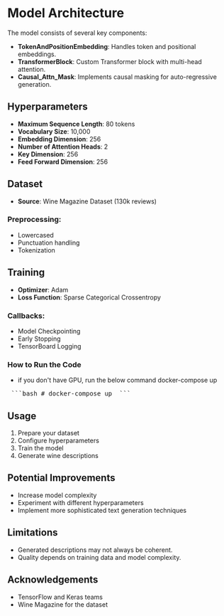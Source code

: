 # Model Architecture

The model consists of several key components:

- **TokenAndPositionEmbedding**: Handles token and positional embeddings.
- **TransformerBlock**: Custom Transformer block with multi-head attention.
- **Causal_Attn_Mask**: Implements causal masking for auto-regressive generation.

## Hyperparameters

- **Maximum Sequence Length**: 80 tokens
- **Vocabulary Size**: 10,000
- **Embedding Dimension**: 256
- **Number of Attention Heads**: 2
- **Key Dimension**: 256
- **Feed Forward Dimension**: 256

## Dataset

- **Source**: Wine Magazine Dataset (130k reviews)
  
### Preprocessing:
- Lowercased
- Punctuation handling
- Tokenization

## Training

- **Optimizer**: Adam
- **Loss Function**: Sparse Categorical Crossentropy

### Callbacks:
- Model Checkpointing
- Early Stopping
- TensorBoard Logging
### How to Run the Code
- if you don't have GPU, run the below command
  docker-compose up
<pre> ```bash # docker-compose up  ``` </pre>
## Usage

1. Prepare your dataset
2. Configure hyperparameters
3. Train the model
4. Generate wine descriptions

## Potential Improvements

- Increase model complexity
- Experiment with different hyperparameters
- Implement more sophisticated text generation techniques

## Limitations

- Generated descriptions may not always be coherent.
- Quality depends on training data and model complexity.

## Acknowledgements

- TensorFlow and Keras teams
- Wine Magazine for the dataset
